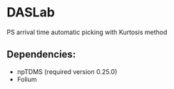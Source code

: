 # DASLab

PS arrival time automatic picking with Kurtosis method

## Dependencies:
* npTDMS (required version 0.25.0)
* Folium
